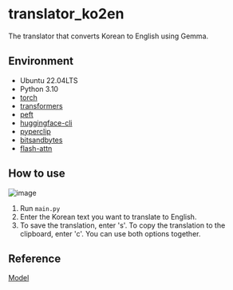 # translator_ko2en
The translator that converts Korean to English using Gemma.
## Environment
- Ubuntu 22.04LTS  
- Python 3.10  
- [torch](https://pytorch.org/get-started/locally/)
- [transformers](https://huggingface.co/docs/transformers/installation)
- [peft](https://huggingface.co/docs/peft/install)
- [huggingface-cli](https://huggingface.co/docs/huggingface_hub/main/ko/guides/cli)
- [pyperclip](https://pypi.org/project/pyperclip/)
- [bitsandbytes](https://pypi.org/project/bitsandbytes/)
- [flash-attn](https://pypi.org/project/flash-attn/)
## How to use
![image](https://github.com/user-attachments/assets/2bf2c83e-4712-42f6-94b5-1cdcc9d232fc)
1. Run `main.py`
2. Enter the Korean text you want to translate to English.
3. To save the translation, enter 's'. To copy the translation to the clipboard, enter 'c'. You can use both options together.
## Reference
[Model](https://huggingface.co/brildev7/gemma-1.1-7b-it-translation-koen-sft-qlora)

